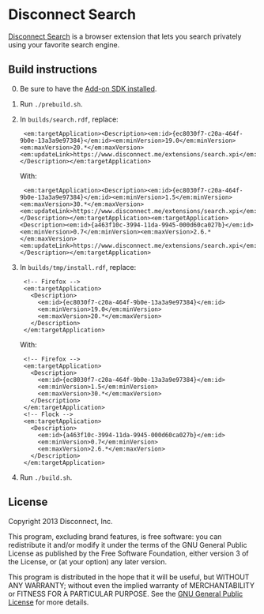 # Disconnect Search

[Disconnect Search](https://www.disconnect.me/search) is a browser extension
that lets you search privately using your favorite search engine.

## Build instructions

0. Be sure to have the
   [Add-on SDK installed](https://addons.mozilla.org/en-US/developers/docs/sdk/latest/dev-guide/tutorials/installation.html).
1. Run `./prebuild.sh`.
2. In `builds/search.rdf`, replace:

        <em:targetApplication><Description><em:id>{ec8030f7-c20a-464f-9b0e-13a3a9e97384}</em:id><em:minVersion>19.0</em:minVersion><em:maxVersion>20.*</em:maxVersion><em:updateLink>https://www.disconnect.me/extensions/search.xpi</em:updateLink></Description></em:targetApplication>

   With:

        <em:targetApplication><Description><em:id>{ec8030f7-c20a-464f-9b0e-13a3a9e97384}</em:id><em:minVersion>1.5</em:minVersion><em:maxVersion>30.*</em:maxVersion><em:updateLink>https://www.disconnect.me/extensions/search.xpi</em:updateLink></Description></em:targetApplication><em:targetApplication><Description><em:id>{a463f10c-3994-11da-9945-000d60ca027b}</em:id><em:minVersion>0.7</em:minVersion><em:maxVersion>2.6.*</em:maxVersion><em:updateLink>https://www.disconnect.me/extensions/search.xpi</em:updateLink></Description></em:targetApplication>

3. In `builds/tmp/install.rdf`, replace:

        <!-- Firefox -->
        <em:targetApplication>
          <Description>
            <em:id>{ec8030f7-c20a-464f-9b0e-13a3a9e97384}</em:id>
            <em:minVersion>19.0</em:minVersion>
            <em:maxVersion>20.*</em:maxVersion>
          </Description>
        </em:targetApplication>

   With:

        <!-- Firefox -->
        <em:targetApplication>
          <Description>
            <em:id>{ec8030f7-c20a-464f-9b0e-13a3a9e97384}</em:id>
            <em:minVersion>1.5</em:minVersion>
            <em:maxVersion>30.*</em:maxVersion>
          </Description>
        </em:targetApplication>
        <!-- Flock -->
        <em:targetApplication>
          <Description>
            <em:id>{a463f10c-3994-11da-9945-000d60ca027b}</em:id>
            <em:minVersion>0.7</em:minVersion>
            <em:maxVersion>2.6.*</em:maxVersion>
          </Description>
        </em:targetApplication>

4. Run `./build.sh`.

## License

Copyright 2013 Disconnect, Inc.

This program, excluding brand features, is free software: you can redistribute
it and/or modify it under the terms of the GNU General Public License as
published by the Free Software Foundation, either version 3 of the License, or
(at your option) any later version.

This program is distributed in the hope that it will be useful, but WITHOUT ANY
WARRANTY; without even the implied warranty of MERCHANTABILITY or FITNESS FOR A
PARTICULAR PURPOSE. See the
[GNU General Public License](https://www.gnu.org/licenses/gpl.html) for more
details.
